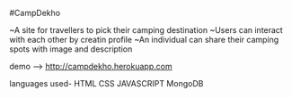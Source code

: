 #CampDekho 

~A site for travellers to pick their camping destination
~Users can interact with each other by creatin profile
~An individual can share their camping spots with image and description

demo --> http://campdekho.herokuapp.com

languages used-
HTML
CSS
JAVASCRIPT
MongoDB


